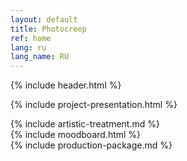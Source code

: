 ```yaml
---
layout: default
title: Photocreep
ref: home
lang: ru
lang_name: RU
---
```


{% include header.html %}

{% include project-presentation.html %}

<div id="artistic-treatment"></div>
{% include artistic-treatment.md %}

<div id="moodboard"></div>
{% include moodboard.html %}

<div id="production-package"></div>
{% include production-package.md %}
